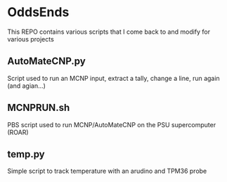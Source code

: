 # OddsEnds

This REPO contains various scripts that I come back to and modify for various projects

## AutoMateCNP.py
Script used to run an MCNP input, extract a tally, change a line, run again (and agian...)

## MCNPRUN.sh
PBS script used to run MCNP/AutoMateCNP on the PSU supercomputer (ROAR)

## temp.py
Simple script to track temperature with an arudino and TPM36 probe
